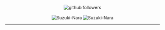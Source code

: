 <p align="center">
    <img src="https://img.shields.io/github/followers/Suzuki-Nara?label=Follow&style=social" alt="github followers" /><br>
    <br>
    <img src="https://github-readme-stats.vercel.app/api?username=Suzuki-Nara&show_icons=true&theme=github_dark" alt="Suzuki-Nara" />
    <img src="https://github-readme-stats.vercel.app/api/top-langs/?username=Suzuki-Nara&theme=github_dark" alt="Suzuki-Nara" />
</p>
<hr>
